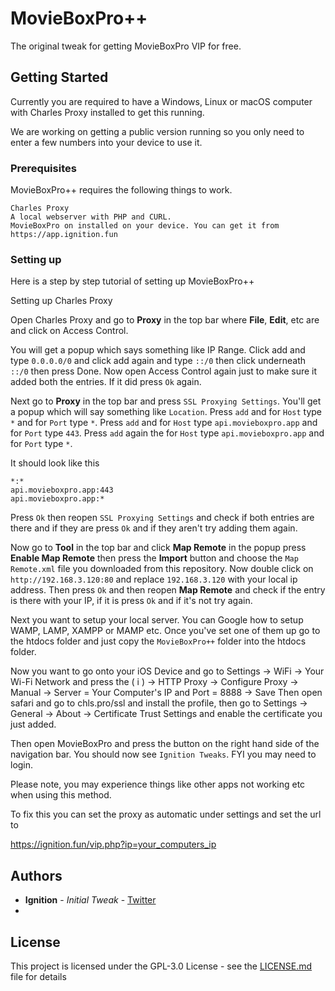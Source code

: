 # MovieBoxPro++

The original tweak for getting MovieBoxPro VIP for free.

## Getting Started

Currently you are required to have a Windows, Linux or macOS computer with Charles Proxy installed to get this running.

We are working on getting a public version running so you only need to enter a few numbers into your device to use it.

### Prerequisites

MovieBoxPro++ requires the following things to work.

```
Charles Proxy
A local webserver with PHP and CURL.
MovieBoxPro on installed on your device. You can get it from https://app.ignition.fun
```

### Setting up

Here is a step by step tutorial of setting up MovieBoxPro++

Setting up Charles Proxy

Open Charles Proxy and go to **Proxy** in the top bar where **File**, **Edit**, etc are and click on Access Control.

You will get a popup which says something like IP Range. Click add and type  `0.0.0.0/0` and click add again and type `::/0` then click underneath `::/0` then press Done. Now open Access Control again just to make sure it added both the entries. If it did press `Ok` again.

Next go to **Proxy** in the top bar and press `SSL Proxying Settings`. You'll get a popup which will say something like `Location`.
Press `add` and for `Host` type `*` and for `Port` type `*`.
Press `add` and for `Host` type `api.movieboxpro.app` and for `Port` type `443`.
Press `add` again the for `Host` type `api.movieboxpro.app` and for `Port` type `*`.

It should look like this
```
*:*
api.movieboxpro.app:443
api.movieboxpro.app:*
```
Press `Ok` then reopen `SSL Proxying Settings` and check if both entries are there and if they are press `Ok` and if they aren't try adding them again.

Now go to **Tool** in the top bar and click **Map Remote** in the popup press **Enable Map Remote** then press the **Import** button and choose the `Map Remote.xml` file you downloaded from this repository.
Now double click on `http://192.168.3.120:80` and replace `192.168.3.120` with your local ip address.
Then press `Ok` and then reopen **Map Remote** and check if the entry is there with your IP, if it is press `Ok` and if it's not try again.

Next you want to setup your local server.
You can Google how to setup WAMP, LAMP, XAMPP or MAMP etc.
Once you've set one of them up go to the htdocs folder and just copy the `MovieBoxPro++` folder into the htdocs folder.

Now you want to go onto your iOS Device and go to Settings -> WiFi -> Your Wi-Fi Network and press the ( i ) -> HTTP Proxy -> Configure Proxy -> Manual -> Server = Your Computer's IP and Port = 8888 -> Save
Then open safari and go to chls.pro/ssl and install the profile, then go to Settings -> General -> About -> Certificate Trust Settings and enable the certificate you just added.

Then open MovieBoxPro and press the button on the right hand side of the navigation bar. You should now see `Ignition Tweaks`. FYI you may need to login.

Please note, you may experience things like other apps not working etc when using this method. 

To fix this you can set the proxy as automatic under settings and set the url to 

https://ignition.fun/vip.php?ip=your_computers_ip

## Authors

* **Ignition** - *Initial Tweak* - [Twitter](https://twitter.com/useignition)
* 
## License

This project is licensed under the GPL-3.0 License - see the [LICENSE.md](LICENSE.md) file for details

